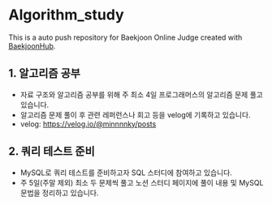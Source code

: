# Algorithm_study
This is a auto push repository for Baekjoon Online Judge created with [BaekjoonHub](https://github.com/BaekjoonHub/BaekjoonHub).

## 1. 알고리즘 공부
- 자료 구조와 알고리즘 공부를 위해 주 최소 4일 프로그래머스의 알고리즘 문제 풀고 있습니다.
- 알고리즘 문제 풀이 후 관련 레퍼런스나 회고 등을 velog에 기록하고 있습니다.
- velog: https://velog.io/@minnnnky/posts

## 2. 쿼리 테스트 준비
- MySQL로 쿼리 테스트를 준비하고자 SQL 스터디에 참여하고 있습니다.
- 주 5일(주말 제외) 최소 두 문제씩 풀고 노션 스터디 페이지에 풀이 내용 및 MySQL 문법을 정리하고 있습니다.
